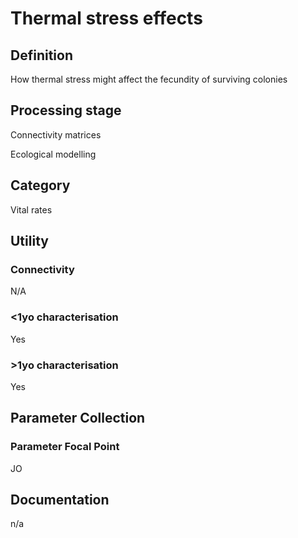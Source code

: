 # Thermal stress effects
<!-- 
{: .no_toc .text-delta }
* TOC
{:toc} -->

## Definition

How thermal stress might affect the fecundity of surviving colonies

## Processing stage

Connectivity matrices 

Ecological modelling

## Category

Vital rates

## Utility 
### Connectivity

N/A

### <1yo characterisation

Yes 

### >1yo characterisation

Yes 

## Parameter Collection
### Parameter Focal Point

JO

## Documentation

n/a